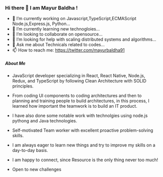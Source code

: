 
### Hi there 👋 I am Mayur Baldha !
- 🔭 I’m currently working on Javascript,TypeScript,ECMAScript Node.js,Express.js, Python...
- 🌱 I’m currently learning new technogloies...
- 👯 I’m looking to collaborate on opensource...
- 🤔 I’m looking for help with scaling distributed systems and algorithms...
- 💬 Ask me about Technicals related to codes...
- 📫 How to reach me: https://twitter.com/mayurbaldha91

##### About Me
- JavaScript developer specializing in React, React Native, Node.js, Redux, and TypeScript by following Clean Architecture with SOLID principles. 

- From coding UI components to coding architectures and then to planning and training people to build architectures, in this process, I learned how important the teamwork is to build an IT product.
- I have also done some notable work with technolgies using node.js pythong and Java technologies.

- Self-motivated Team worker with excellent proactive problem-solving skills.

- I am always eager to learn new things and try to improve my skills on a day-to-day basis.

- I am happy to connect, since Resource is the only thing never too much! 

- Open to new challenges

<!--
**mayurbaldha/mayurbaldha** is a ✨ _special_ ✨ repository because its `README.md` (this file) appears on your GitHub profile.

Here are some ideas to get you started:

- 🔭 I’m currently working on Javascript,TypeScript,ECMAScript...
- 🌱 I’m currently learning Javascript,TypeScript...
- 👯 I’m looking to collaborate on Javascript codes...
- 🤔 I’m looking for help with Javascript codes...
- 💬 Ask me about Javascript codes...
- 📫 How to reach me: https://twitter.com/mayurbaldha91
- 😄 Pronouns: ...
- ⚡ Fun fact: ...
-->
